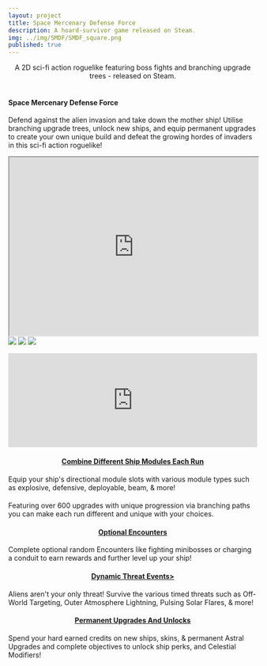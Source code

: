 ```yaml
---
layout: project
title: Space Mercenary Defense Force
description: A hoard-survivor game released on Steam.
img: ../img/SMDF/SMDF_square.png 
published: true
---
```


<center>A 2D sci-fi action roguelike featuring boss fights and branching upgrade trees - released on Steam.</center><br/>

#### Space Mercenary Defense Force
Defend against the alien invasion and take down the mother ship! Utilise branching upgrade trees, unlock new ships, and equip permanent upgrades to create your own unique build and defeat the growing hordes of invaders in this sci-fi action roguelike!

<div class="owl-carousel owl-theme">
<iframe src="https://www.youtube.com/embed/86VvIaYOfPI" width = "700" height="361" style="max-width:100%" data-external="1"></iframe>
<a href="{{ site.baseurl }}/img/SMDF/minibossCharger.png" target="_blank"><img src="{{ site.baseurl }}/img/SMDF/minibossCharger.png" /></a>
<a href="{{ site.baseurl }}/img/SMDF/Saucer Boss with HP bar.png" target="_blank"><img src="{{ site.baseurl }}/img/SMDF/Saucer Boss with HP bar.png" /></a>
<a href="{{ site.baseurl }}/img/SMDF/Outer Atmosphere Lightning Event.png" target="_blank"><img src="{{ site.baseurl }}/img/SMDF/Outer Atmosphere Lightning Event.png" /></a>
</div>

<p align="center"><iframe src="https://store.steampowered.com/widget/2220320/" frameborder="0" width="646" height="190" style="max-width:100%" data-external="1"></iframe>

<h4><u><center>Combine Different Ship Modules Each Run</center></u></h4>
Equip your ship's directional module slots with various module types such as explosive, defensive, deployable, beam, & more!


<h4><u><center><Choose Your Own Upgrade Paths</center></u></h4>
Featuring over 600 upgrades with unique progression via branching paths you can make each run different and unique with your choices.


<h4><u><center>Optional Encounters</center></u></h4>
Complete optional random Encounters like fighting minibosses or charging a conduit to earn rewards and further level up your ship!


<h4><u><center>Dynamic Threat Events></center></u></h4>
Aliens aren't your only threat! Survive the various timed threats such as Off-World Targeting, Outer Atmosphere Lightning, Pulsing Solar Flares, & more!


<h4><u><center>Permanent Upgrades And Unlocks</center></u></h4>
Spend your hard earned credits on new ships, skins, & permanent Astral Upgrades and complete objectives to unlock ship perks, and Celestial Modifiers!